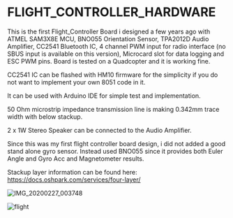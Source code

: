 # FLIGHT_CONTROLLER_HARDWARE

This is the first Flight_Controller Board i designed a few years ago with ATMEL SAM3X8E MCU, BNO055 Orientation Sensor, TPA2012D Audio Amplifier, CC2541 Bluetooth IC, 4 channel PWM input for radio interface (no SBUS input is available on this version), Microcard slot for data logging and ESC PWM pins. Board is tested on a Quadcopter and it is working fine.

CC2541 IC can be flashed with HM10 firmware for the simplicity if you do not want to implement your own 8051 code in it.

It can be used with Arduino IDE for simple test and implementation.

50 Ohm microstrip impedance transmission line is making 0.342mm trace width with below stackup.

2 x 1W Stereo Speaker can be connected to the Audio Amplifier.

Since this was my first flight controller board design, i did not added a good stand alone gyro sensor. Instead used BNO055 since it provides both Euler Angle and Gyro Acc and Magnetometer results.

Stackup layer information can be found here: https://docs.oshpark.com/services/four-layer/

![IMG_20200227_003748](https://user-images.githubusercontent.com/61315249/75391439-1f192a80-58fb-11ea-89f6-d79ffdd6ec90.jpg)


![flight](https://user-images.githubusercontent.com/61315249/75037893-3c4a9500-54c6-11ea-93c4-a54f7095cf36.png)
